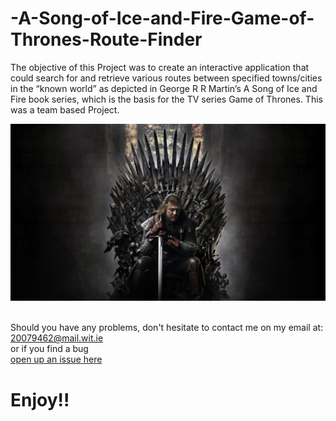 # -A-Song-of-Ice-and-Fire-Game-of-Thrones-Route-Finder
The objective of this Project was to create an interactive application that could search for and retrieve various routes between specified towns/cities in the “known world” as depicted in George R R Martin’s A Song of Ice and Fire book series, which is the basis for the TV series Game of Thrones. This was a team based Project.

<img src="IMG/GOT%20Iron%20throne.jpeg" width="900">



<br> Should you have any problems, don't hesitate to contact me on my email at:</br> [20079462@mail.wit.ie](mailto:20079462@mail.wit.ie)
<br>or if you find a bug </br>[open up an issue here](https://github.com/EazyRob97/IoT-Home-Automation-Project/issues)

# Enjoy!!
